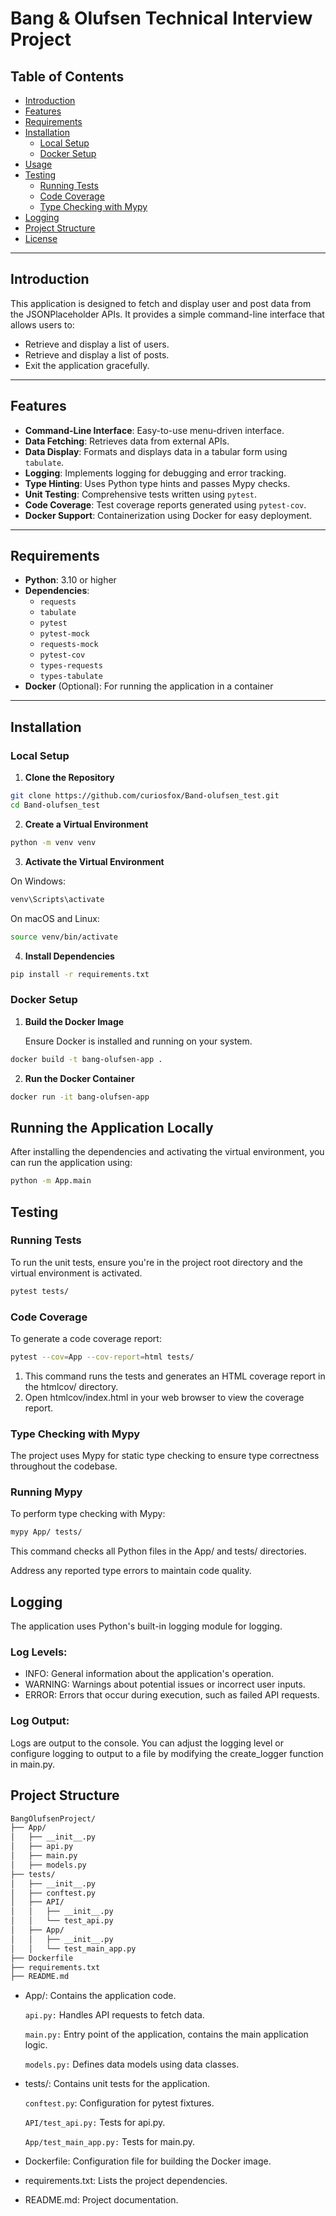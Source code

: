 # Bang & Olufsen Technical Interview Project

## Table of Contents

- [Introduction](#introduction)
- [Features](#features)
- [Requirements](#requirements)
- [Installation](#installation)
    - [Local Setup](#local-setup)
    - [Docker Setup](#docker-setup)
- [Usage](#usage)
- [Testing](#testing)
    - [Running Tests](#running-tests)
    - [Code Coverage](#code-coverage)
    - [Type Checking with Mypy](#type-checking-with-mypy)
- [Logging](#logging)
- [Project Structure](#project-structure)
- [License](#license)

---

## **Introduction**

This application is designed to fetch and display user and post data from the JSONPlaceholder APIs. It provides a simple
command-line interface that allows users to:

- Retrieve and display a list of users.
- Retrieve and display a list of posts.
- Exit the application gracefully.

---

## **Features**

- **Command-Line Interface**: Easy-to-use menu-driven interface.
- **Data Fetching**: Retrieves data from external APIs.
- **Data Display**: Formats and displays data in a tabular form using `tabulate`.
- **Logging**: Implements logging for debugging and error tracking.
- **Type Hinting**: Uses Python type hints and passes Mypy checks.
- **Unit Testing**: Comprehensive tests written using `pytest`.
- **Code Coverage**: Test coverage reports generated using `pytest-cov`.
- **Docker Support**: Containerization using Docker for easy deployment.

---

## **Requirements**

- **Python**: 3.10 or higher
- **Dependencies**:
    - `requests`
    - `tabulate`
    - `pytest`
    - `pytest-mock`
    - `requests-mock`
    - `pytest-cov`
    - `types-requests`
    - `types-tabulate`
- **Docker** (Optional): For running the application in a container

---

## **Installation**

### **Local Setup**

1. **Clone the Repository**

 ```bash
git clone https://github.com/curiosfox/Band-olufsen_test.git
cd Band-olufsen_test
 ```

2. **Create a Virtual Environment**

```bash
python -m venv venv
```

3. **Activate the Virtual Environment**

On Windows:

```bash
venv\Scripts\activate
```

On macOS and Linux:

```bash
source venv/bin/activate
```

4. **Install Dependencies**

```bash
pip install -r requirements.txt
```

### **Docker Setup**

1. **Build the Docker Image**

   Ensure Docker is installed and running on your system.

```bash
docker build -t bang-olufsen-app .
```

2. **Run the Docker Container**

```bash
docker run -it bang-olufsen-app
```

## **Running the Application Locally**

After installing the dependencies and activating the virtual environment, you can run the application using:

```bash
python -m App.main
```

## **Testing**

### **Running Tests**

To run the unit tests, ensure you're in the project root directory and the virtual environment is activated.

```bash
pytest tests/
```

### **Code Coverage**

To generate a code coverage report:

```bash
pytest --cov=App --cov-report=html tests/
```

1. This command runs the tests and generates an HTML coverage report in the htmlcov/ directory.
2. Open htmlcov/index.html in your web browser to view the coverage report.

### **Type Checking with Mypy**
The project uses Mypy for static type checking to ensure type correctness throughout the codebase.

### Running Mypy
To perform type checking with Mypy:
```bash
mypy App/ tests/
```
This command checks all Python files in the App/ and tests/ directories.

Address any reported type errors to maintain code quality.
## **Logging**
The application uses Python's built-in logging module for logging.

### Log Levels:
* INFO: General information about the application's operation.
* WARNING: Warnings about potential issues or incorrect user inputs.
* ERROR: Errors that occur during execution, such as failed API requests.

### Log Output: 
Logs are output to the console.
You can adjust the logging level or configure logging to output to a file by modifying the create_logger function in main.py.

## **Project Structure**
```markdown
BangOlufsenProject/
├── App/
│   ├── __init__.py
│   ├── api.py
│   ├── main.py
│   ├── models.py
├── tests/
│   ├── __init__.py
│   ├── conftest.py
│   ├── API/
│   │   ├── __init__.py
│   │   └── test_api.py
│   ├── App/
│   │   ├── __init__.py
│   │   └── test_main_app.py
├── Dockerfile
├── requirements.txt
├── README.md
```

* App/: Contains the application code.

  `api.py:` Handles API requests to fetch data.

  `main.py:` Entry point of the application, contains the main application logic.

  `models.py:` Defines data models using data classes.

* tests/: Contains unit tests for the application.

  `conftest.py`: Configuration for pytest fixtures.
  
  `API/test_api.py:` Tests for api.py.
  
  `App/test_main_app.py:` Tests for main.py.

* Dockerfile: Configuration file for building the Docker image.
* requirements.txt: Lists the project dependencies.
* README.md: Project documentation.